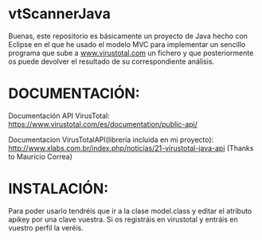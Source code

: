 vtScannerJava
=============

Buenas, este repositorio es básicamente un proyecto de Java hecho con Eclipse en el que he usado el modelo MVC para implementar un sencillo programa que sube a www.virustotal.com un fichero y que posteriormente os puede devolver el resultado de su correspondiente análisis.


DOCUMENTACIÓN:
=========
Documentación API VirusTotal: https://www.virustotal.com/es/documentation/public-api/

Documentacion VirusTotalAPI(librería incluida en mi proyecto): http://www.xlabs.com.br/index.php/noticias/21-virustotal-java-api (Thanks to Mauricio Correa)

INSTALACIÓN:
=========
Para poder usarlo tendréis que ir a la clase model.class y editar el atributo apikey por una clave vuestra. Si os registráis en virustotal y entráis en vuestro perfil la veréis.
